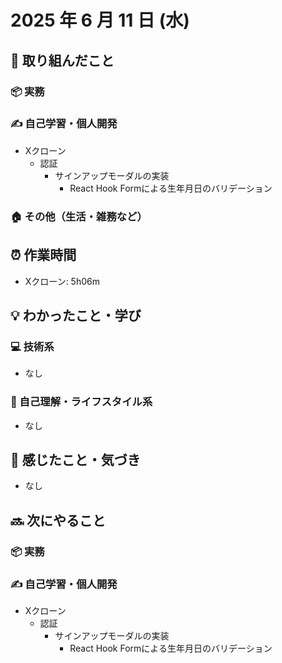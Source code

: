 # 2025 年 6 月 11 日 (水)

## 🔨 取り組んだこと
### 📦 実務

### ✍️ 自己学習・個人開発
- Xクローン
  - 認証
    - サインアップモーダルの実装
      - React Hook Formによる生年月日のバリデーション
### 🏠 その他（生活・雑務など）

## ⏰ 作業時間
- Xクローン: 5h06m

## 💡 わかったこと・学び
### 💻 技術系
- なし

### 🧘 自己理解・ライフスタイル系
- なし

## 💭 感じたこと・気づき
- なし

## 🔜 次にやること
### 📦 実務
### ✍️ 自己学習・個人開発
- Xクローン
  - 認証
    - サインアップモーダルの実装
      - React Hook Formによる生年月日のバリデーション